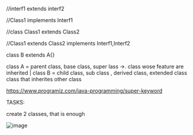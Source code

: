 //interf1  extends  interf2

//Class1  implements Interf1

//class Class1  extends Class2

//Class1 extends Class2  implements Interf1,Interf2


class B extends A{}


class A   = parent class, base class, super lass ->. class wose feature are inherited
|
 class B	= child class, sub class , derived class, extended class  class that inherites other class
 
 https://www.programiz.com/java-programming/super-keyword
 
 TASKS:
 
 create 2 classes, that is enough
 
 ![image](https://user-images.githubusercontent.com/90038032/213775029-0ffef740-a18c-49b0-a923-cfcfbe47a1e6.png)

